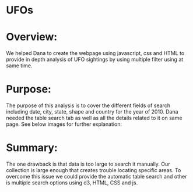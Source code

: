 # UFOs

# Overview:

We helped Dana to create the webpage using javascript, css and HTML to provide in depth analysis of UFO sightings by using multiple filter using at same time.  



# Purpose:

The purpose of this analysis is to cover the different fields of search including date, city, state, shape and country for the year of 2010. Dana needed the table search tab as well as all the details related to it on same page. See below images for further explanation:





# Summary:

The one drawback is that data is too large to search it manually. Our collection is large enough that creates trouble locating specific areas. To overcome this issue we could provide the automatic table search and other is multiple search options using d3, HTML, CSS and js.